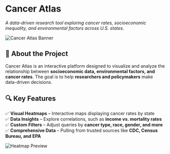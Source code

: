 # Cancer Atlas
*A data-driven research tool exploring cancer rates, socioeconomic inequality, and environmental factors across U.S. states.*

![Cancer Atlas Banner](https://your-image-url.com/banner.png)

## 🌟 About the Project  
Cancer Atlas is an interactive platform designed to visualize and analyze the relationship between **socioeconomic data, environmental factors, and cancer rates**. The goal is to help **researchers and policymakers** make data-driven decisions.

## 🔍 Key Features  
✅ **Visual Heatmaps** – Interactive maps displaying cancer rates by state  
✅ **Data Insights** – Explore correlations, such as **income vs. mortality rates**  
✅ **Custom Filters** – Adjust queries by **cancer type, race, gender, and more**  
✅ **Comprehensive Data** – Pulling from trusted sources like **CDC, Census Bureau, and EPA**  

![Heatmap Preview](https://your-image-url.com/heatmap.png)




